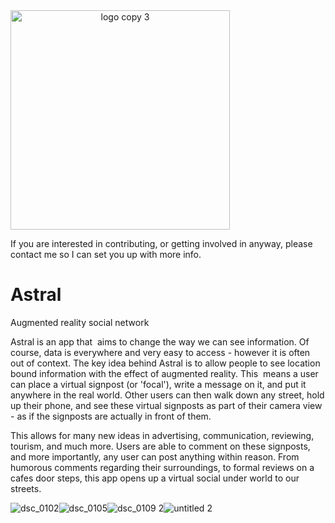 <img width="351" alt="logo copy 3" src="https://cloud.githubusercontent.com/assets/7353547/25748457/fefc7324-31a2-11e7-860a-985e9b906f80.png" style="text-align: center;margin: 0 auto;">


If you are interested in contributing, or getting involved in anyway, please contact me so I can set you up with more info.

# Astral
Augmented reality social network

Astral is an app that  aims to change the way we can see information. Of course, data is everywhere and very easy to access - however it is often out of context. 
The key idea behind Astral is to allow people to see location bound information with the effect of augmented reality. This  means a user can place a virtual signpost (or 'focal'), write a message on it, and put it anywhere in the real world. Other users can then walk down any street, hold up their phone, and see these virtual signposts as part of their camera view - as if the signposts are actually in front of them.

This allows for many new ideas in advertising, communication, reviewing, tourism, and much more. Users are able to comment on these signposts, and more importantly, any user can post anything within reason. From humorous comments regarding their surroundings, to formal reviews on a cafes door steps, this app opens up a virtual social under world to our streets.

![dsc_0102](https://cloud.githubusercontent.com/assets/7353547/25286765/cc56c844-26b6-11e7-9a30-439431dd6bc2.JPG)![dsc_0105](https://cloud.githubusercontent.com/assets/7353547/25286770/cdb0c49c-26b6-11e7-804a-649ff2a9a671.JPG)![dsc_0109 2](https://cloud.githubusercontent.com/assets/7353547/25286771/cf1e65be-26b6-11e7-88d0-ecc6668665df.JPG)![untitled 2](https://cloud.githubusercontent.com/assets/7353547/25286774/d1cbb80c-26b6-11e7-80c1-4be83adebfc4.png)
